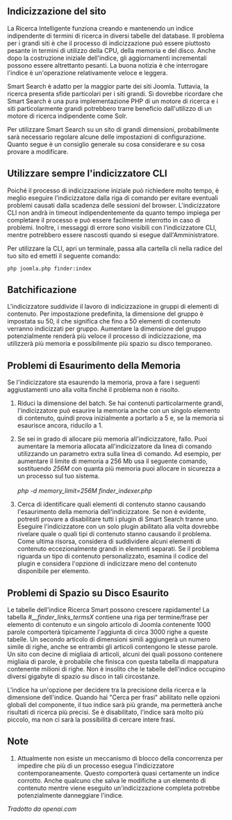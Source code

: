 <!-- Filename: Smart_Search_on_large_sites / Display title: Ricerca Intelligente su Siti Grandi -->

## Indicizzazione del sito

La Ricerca Intelligente funziona creando e mantenendo un indice indipendente di termini di ricerca in diversi tabelle del database. Il problema per i grandi siti è che il processo di indicizzazione può essere piuttosto pesante in termini di utilizzo della CPU, della memoria e del disco. Anche dopo la costruzione iniziale dell'indice, gli aggiornamenti incrementali possono essere altrettanto pesanti. La buona notizia è che interrogare l'indice è un'operazione relativamente veloce e leggera.

Smart Search è adatto per la maggior parte dei siti Joomla. Tuttavia, la ricerca presenta sfide particolari per i siti grandi. Si dovrebbe ricordare che Smart Search è una pura implementazione PHP di un motore di ricerca e i siti particolarmente grandi potrebbero trarre beneficio dall'utilizzo di un motore di ricerca indipendente come Solr.

Per utilizzare Smart Search su un sito di grandi dimensioni, probabilmente sarà necessario regolare alcune delle impostazioni di configurazione. Quanto segue è un consiglio generale su cosa considerare e su cosa provare a modificare.

## Utilizzare sempre l'indicizzatore CLI

Poiché il processo di indicizzazione iniziale può richiedere molto tempo, è meglio eseguire l'indicizzatore dalla riga di comando per evitare eventuali problemi causati dalla scadenza delle sessioni del browser. L'indicizzatore CLI non andrà in timeout indipendentemente da quanto tempo impiega per completare il processo e può essere facilmente interrotto in caso di problemi. Inoltre, i messaggi di errore sono visibili con l'indicizzatore CLI, mentre potrebbero essere nascosti quando si esegue dall'Amministratore.

Per utilizzare la CLI, apri un terminale, passa alla cartella cli nella radice del tuo sito ed emetti il seguente comando:

```
php joomla.php finder:index
```

## Batchificazione

L'indicizzatore suddivide il lavoro di indicizzazione in gruppi di elementi di contenuto. Per impostazione predefinita, la dimensione del gruppo è impostata su 50, il che significa che fino a 50 elementi di contenuto verranno indicizzati per gruppo. Aumentare la dimensione del gruppo potenzialmente renderà più veloce il processo di indicizzazione, ma utilizzerà più memoria e possibilmente più spazio su disco temporaneo.

## Problemi di Esaurimento della Memoria

Se l'indicizzatore sta esaurendo la memoria, prova a fare i seguenti aggiustamenti uno alla volta finché il problema non è risolto.

1. Riduci la dimensione del batch. Se hai contenuti particolarmente grandi, l'indicizzatore può esaurire la memoria anche con un singolo elemento di contenuto, quindi prova inizialmente a portarlo a 5 e, se la memoria si esaurisce ancora, riducilo a 1.  
   
2. Se sei in grado di allocare più memoria all'indicizzatore, fallo. Puoi aumentare la memoria allocata all'indicizzatore da linea di comando utilizzando un parametro extra sulla linea di comando. Ad esempio, per aumentare il limite di memoria a 256 Mb usa il seguente comando, sostituendo *256M* con quanta più memoria puoi allocare in sicurezza a un processo sul tuo sistema.<br>  
   *php -d memory_limit=256M finder_indexer.php*  
   
5. Cerca di identificare quali elementi di contenuto stanno causando l'esaurimento della memoria dell'indicizzatore. Se non è evidente, potresti provare a disabilitare tutti i plugin di Smart Search tranne uno. Eseguire l'indicizzatore con un solo plugin abilitato alla volta dovrebbe rivelare quale o quali tipi di contenuto stanno causando il problema. Come ultima risorsa, considera di suddividere alcuni elementi di contenuto eccezionalmente grandi in elementi separati. Se il problema riguarda un tipo di contenuto personalizzato, esamina il codice del plugin e considera l'opzione di indicizzare meno del contenuto disponibile per elemento.

## Problemi di Spazio su Disco Esaurito

Le tabelle dell'indice Ricerca Smart possono crescere rapidamente! La tabella *#__finder_links_termsX* contiene una riga per termine/frase per elemento di contenuto e un singolo articolo di Joomla contenente 1000 parole comporterà tipicamente l'aggiunta di circa 3000 righe a queste tabelle. Un secondo articolo di dimensioni simili aggiungerà un numero simile di righe, anche se entrambi gli articoli contengono le stesse parole. Un sito con decine di migliaia di articoli, alcuni dei quali possono contenere migliaia di parole, è probabile che finisca con questa tabella di mappatura contenente milioni di righe. Non è insolito che le tabelle dell'indice occupino diversi gigabyte di spazio su disco in tali circostanze.

L'indice ha un'opzione per decidere tra la precisione della ricerca e la dimensione dell'indice. Quando hai "Cerca per frasi" abilitato nelle opzioni globali del componente, il tuo indice sarà più grande, ma permetterà anche risultati di ricerca più precisi. Se è disabilitato, l'indice sarà molto più piccolo, ma non ci sarà la possibilità di cercare intere frasi.

## Note

1. Attualmente non esiste un meccanismo di blocco della concorrenza per impedire che più di un processo esegua l'indicizzatore contemporaneamente. Questo comporterà quasi certamente un indice corrotto. Anche qualcuno che salva le modifiche a un elemento di contenuto mentre viene eseguito un'indicizzazione completa potrebbe potenzialmente danneggiare l'indice.

*Tradotto da openai.com*


